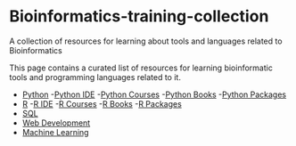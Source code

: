 # Bioinformatics-training-collection
A collection of resources for learning about tools and languages related to Bioinformatics

This page contains a curated list of resources for learning bioinformatic tools and programming languages related to it.

- [Python](#Python)
  -[Python IDE](#PythonIDE)
  -[Python Courses](#PythonCourses)
  -[Python Books](#PythonBooks)
  -[Python Packages](#PythonPackages)
- [R](#R)
  -[R IDE](#RIDE)
  -[R Courses](#RCourses)
  -[R Books](#RBooks)
  -[R Packages](#RPackages)
- [SQL](#SQL)
- [Web Development](#WebDevelopment)
- [Machine Learning](#MachineLearning)
